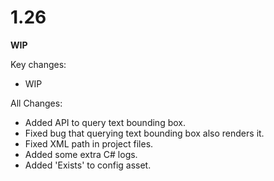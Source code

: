 # 1.26

**WIP**

Key changes:

- WIP

All Changes:

- Added API to query text bounding box.
- Fixed bug that querying text bounding box also renders it.
- Fixed XML path in project files.
- Added some extra C# logs.
- Added 'Exists' to config asset.